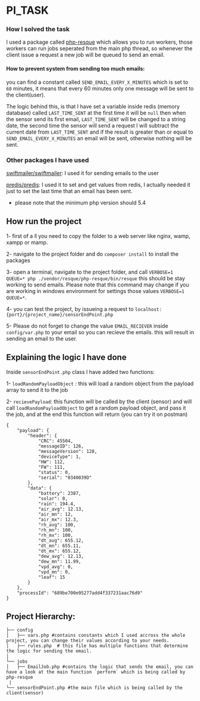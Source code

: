 # PI_TASK

### How I solved the task
I used a package called [php-resque](https://github.com/resque/php-resque) which allows you to run workers, those workers can run jobs seperated from the main php thread, so whenever the client issue a request a new  job will be queued to send  an email.

#### How to prevent system from sending too much emails:
you can find a constant called `SEND_EMAIL_EVERY_X_MINUTES` which is set to `60` minutes, it means that every 60 minutes only one message will be sent to the client(user).

The logic behind this, is that I have set a variable inside redis (memory database) called `LAST_TIME_SENT` at the first time it will be `null` then when the sensor send its first email, `LAST_TIME_SENT` will be changed to a string date, the second time the sensor will send a request I will subtract the current date from `LAST_TIME_SENT` and if the result is greater than or equal to  `SEND_EMAIL_EVERY_X_MINUTES` an email will be sent, otherwise nothing will be sent.



### Other packages I have used

[swiftmailer/swiftmailer](https://github.com/swiftmailer/swiftmailer): I used it for sending emails to the user

[predis/predis](https://github.com/predis/predis): I used it to set and get values from  redis, I actually needed it just to set the last time that an email has been sent.

- please note that the minimum php version should 5.4

## How run the project

1- first of a ll you need to copy the folder to a web server like  nginx, wamp, xampp or mamp.

2- navigate to the project folder and do `composer install` to  install the packages

3- open a terminal, navigate to the project folder, and call
`VERBOSE=1 QUEUE=* php ./vendor/resque/php-resque/bin/resque`  this should be stay working to send emails. Please note that this command may change if you are working in windows environment for settings those values `VERBOSE=1 QUEUE=*`.

4- you can test  the  project, by issueing a  request to
`localhost:{port}/{project_name}/sensorEndPoint.php`

5- Please do not forget to change the value `EMAIL_RECIEVER` inside `config/var.php` to  your email so you can recieve the emails.
this will result in sending an email to the user.

## Explaining the logic I have done

Inside `sensorEndPoint.php` class I have added two functions:

1- `loadRandomPayloadObject` : this will load a  random object from the payload array to send it to the job

2-  `recievePayload`: this function will be called by the client (sensor) and will call
`loadRandomPayloadObject` to get a random payload object, and pass it the job, and at the end this function will return (you can try it on postman)
```
{
    "payload": {
        "header": {
            "CRC": 45504,
            "messageID": 126,
            "messageVersion": 128,
            "deviceType": 1,
            "HW": 112,
            "FW": 111,
            "status": 0,
            "serial": "0340039D"
        },
        "data": {
            "battery": 2387,
            "solar": 0,
            "rain": 194.4,
            "air_avg": 12.13,
            "air_mn": 12,
            "air_mx": 12.3,
            "rh_avg": 100,
            "rh_mn": 100,
            "rh_mx": 100,
            "dt_avg": 655.12,
            "dt_mn": 655.11,
            "dt_mx": 655.12,
            "dew_avg": 12.13,
            "dew_mn": 11.99,
            "vpd_avg": 0,
            "vpd_mn": 0,
            "leaf": 15
        }
    },
    "processId": "689be700e95277add4f337231aac76d9"
}
```
## Project Hierarchy:
    ├── config
    │   ├── vars.php #contains constants which I used accross the whole project, you can change their values according to your needs.
    │   ├── rules.php  # this file has multiple functions that determine the logic for sending the email.
    │
    └── jobs
    │   ├── EmailJob.php #contains the logic that sends the email, you can have a look at the main function `perform` which is being called by php-resque
     |
    └── sensorEndPoint.php #the main file which is being called by the client(sensor)


